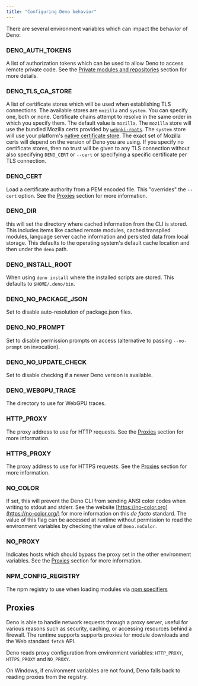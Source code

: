 ```yaml
---
title: "Configuring Deno behavior"
---
```


There are several environment variables which can impact the behavior of Deno:

### DENO_AUTH_TOKENS

A list of authorization tokens which can be used to allow Deno to access remote
private code. See the
[Private modules and repositories](../fundamentals/dependencies/#private-repositories)
section for more details.

### DENO_TLS_CA_STORE

A list of certificate stores which will be used when establishing TLS
connections. The available stores are `mozilla` and `system`. You can specify
one, both or none. Certificate chains attempt to resolve in the same order in
which you specify them. The default value is `mozilla`. The `mozilla` store will
use the bundled Mozilla certs provided by
[`webpki-roots`](https://crates.io/crates/webpki-roots). The `system` store will
use your platform's
[native certificate store](https://crates.io/crates/rustls-native-certs). The
exact set of Mozilla certs will depend on the version of Deno you are using. If
you specify no certificate stores, then no trust will be given to any TLS
connection without also specifying `DENO_CERT` or `--cert` or specifying a
specific certificate per TLS connection.

### DENO_CERT

Load a certificate authority from a PEM encoded file. This "overrides" the
`--cert` option. See the [Proxies](#proxies) section for more information.

### DENO_DIR

this will set the directory where cached information from the CLI is stored.
This includes items like cached remote modules, cached transpiled modules,
language server cache information and persisted data from local storage. This
defaults to the operating system's default cache location and then under the
`deno` path.

### DENO_INSTALL_ROOT

When using `deno install` where the installed scripts are stored. This defaults
to `$HOME/.deno/bin`.

### DENO_NO_PACKAGE_JSON

Set to disable auto-resolution of package.json files.

### DENO_NO_PROMPT

Set to disable permission prompts on access (alternative to passing
`--no-prompt` on invocation).

### DENO_NO_UPDATE_CHECK

Set to disable checking if a newer Deno version is available.

### DENO_WEBGPU_TRACE

The directory to use for WebGPU traces.

### HTTP_PROXY

The proxy address to use for HTTP requests. See the [Proxies](#proxies) section
for more information.

### HTTPS_PROXY

The proxy address to use for HTTPS requests. See the [Proxies](#proxies) section
for more information.

### NO_COLOR

If set, this will prevent the Deno CLI from sending ANSI color codes when
writing to stdout and stderr. See the website
[https://no-color.org](https://no-color.org/) for more information on this _de
facto_ standard. The value of this flag can be accessed at runtime without
permission to read the environment variables by checking the value of
`Deno.noColor`.

### NO_PROXY

Indicates hosts which should bypass the proxy set in the other environment
variables. See the [Proxies](#proxies) section for more information.

### NPM_CONFIG_REGISTRY

The npm registry to use when loading modules via
[npm specifiers](../node/npm_specifiers.md)

## Proxies

Deno is able to handle network requests through a proxy server, useful for
various reasons such as security, caching, or accessing resources behind a
firewall. The runtime supports supports proxies for module downloads and the Web
standard `fetch` API.

Deno reads proxy configuration from environment variables: `HTTP_PROXY`,
`HTTPS_PROXY` and `NO_PROXY`.

On Windows, if environment variables are not found, Deno falls back to reading
proxies from the registry.
